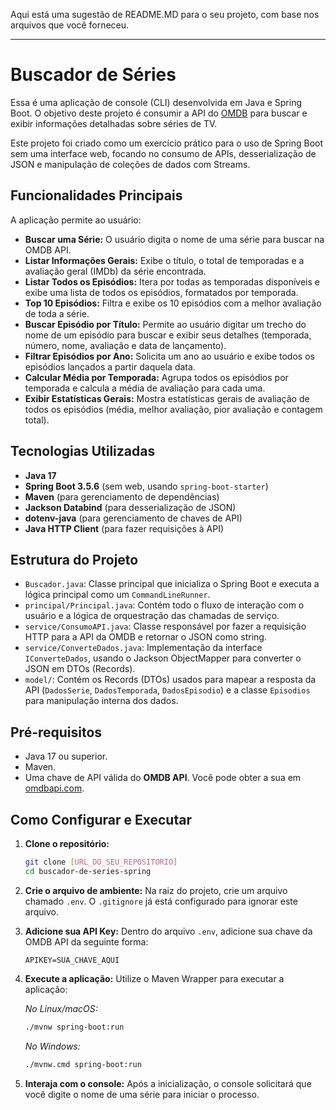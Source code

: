 Aqui está uma sugestão de README.MD para o seu projeto, com base nos arquivos que você forneceu.

-----

# Buscador de Séries

Essa é uma aplicação de console (CLI) desenvolvida em Java e Spring Boot. O objetivo deste projeto é consumir a API do [OMDB](http://www.omdbapi.com/) para buscar e exibir informações detalhadas sobre séries de TV.

Este projeto foi criado como um exercício prático para o uso de Spring Boot sem uma interface web, focando no consumo de APIs, desserialização de JSON e manipulação de coleções de dados com Streams.

## Funcionalidades Principais

A aplicação permite ao usuário:

  * **Buscar uma Série:** O usuário digita o nome de uma série para buscar na OMDB API.
  * **Listar Informações Gerais:** Exibe o título, o total de temporadas e a avaliação geral (IMDb) da série encontrada.
  * **Listar Todos os Episódios:** Itera por todas as temporadas disponíveis e exibe uma lista de todos os episódios, formatados por temporada.
  * **Top 10 Episódios:** Filtra e exibe os 10 episódios com a melhor avaliação de toda a série.
  * **Buscar Episódio por Título:** Permite ao usuário digitar um trecho do nome de um episódio para buscar e exibir seus detalhes (temporada, número, nome, avaliação e data de lançamento).
  * **Filtrar Episódios por Ano:** Solicita um ano ao usuário e exibe todos os episódios lançados a partir daquela data.
  * **Calcular Média por Temporada:** Agrupa todos os episódios por temporada e calcula a média de avaliação para cada uma.
  * **Exibir Estatísticas Gerais:** Mostra estatísticas gerais de avaliação de todos os episódios (média, melhor avaliação, pior avaliação e contagem total).

## Tecnologias Utilizadas

  * **Java 17**
  * **Spring Boot 3.5.6** (sem web, usando `spring-boot-starter`)
  * **Maven** (para gerenciamento de dependências)
  * **Jackson Databind** (para desserialização de JSON)
  * **dotenv-java** (para gerenciamento de chaves de API)
  * **Java HTTP Client** (para fazer requisições à API)

## Estrutura do Projeto

  * `Buscador.java`: Classe principal que inicializa o Spring Boot e executa a lógica principal como um `CommandLineRunner`.
  * `principal/Principal.java`: Contém todo o fluxo de interação com o usuário e a lógica de orquestração das chamadas de serviço.
  * `service/ConsumoAPI.java`: Classe responsável por fazer a requisição HTTP para a API da OMDB e retornar o JSON como string.
  * `service/ConverteDados.java`: Implementação da interface `IConverteDados`, usando o Jackson ObjectMapper para converter o JSON em DTOs (Records).
  * `model/`: Contém os Records (DTOs) usados para mapear a resposta da API (`DadosSerie`, `DadosTemporada`, `DadosEpisodio`) e a classe `Episodios` para manipulação interna dos dados.

## Pré-requisitos

  * Java 17 ou superior.
  * Maven.
  * Uma chave de API válida do **OMDB API**. Você pode obter a sua em [omdbapi.com](http://www.omdbapi.com/apikey.aspx).

## Como Configurar e Executar

1.  **Clone o repositório:**

    ```bash
    git clone [URL_DO_SEU_REPOSITORIO]
    cd buscador-de-series-spring
    ```

2.  **Crie o arquivo de ambiente:**
    Na raiz do projeto, crie um arquivo chamado `.env`. O `.gitignore` já está configurado para ignorar este arquivo.

3.  **Adicione sua API Key:**
    Dentro do arquivo `.env`, adicione sua chave da OMDB API da seguinte forma:

    ```
    APIKEY=SUA_CHAVE_AQUI
    ```

4.  **Execute a aplicação:**
    Utilize o Maven Wrapper para executar a aplicação:

    *No Linux/macOS:*

    ```bash
    ./mvnw spring-boot:run
    ```

    *No Windows:*

    ```bash
    ./mvnw.cmd spring-boot:run
    ```

5.  **Interaja com o console:**
    Após a inicialização, o console solicitará que você digite o nome de uma série para iniciar o processo.
